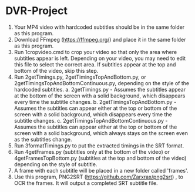 # DVR-Project

1. Your MP4 video with hardcoded subtitles should be in the same folder as this program.
2. Download FFmpeg (https://ffmpeg.org/) and place it in the same folder as this program.
3. Run 1cropvideo.cmd to crop your video so that only the area where subtitles appear is left. Depending on your video, you may need to edit this file to select the correct area. If subtitles appear at the top and bottom of the video, skip this step.
4. Run 2getTimings.py, 2getTimingsTopAndBottom.py, or 2getTimingsTopAndBottomContinuous.py, depending on the style of the hardcoded subtitles.
   a. 2getTimings.py - Assumes the subtitles appear at the bottom of the screen with a solid background, which disappears every time the subtitle changes.
   b. 2getTimingsTopAndBottom.py - Assumes the subtitles can appear either at the top or bottom of the screen with a solid background, which disappears every time the subtitle changes.
   c. 2getTimingsTopAndBottomContinuous.py - Assumes the subtitles can appear either at the top or bottom of the screen with a solid background, which always stays on the screen even as the subtitles change.
5. Run 3formatTimings.py to put the extracted timings in the SRT format.
6. Run 4getFrames.py (subtitles only at the bottom of the video) or 4getFramesTopBottom.py (subtitles at the top and bottom of the video) depending on the style of subtitle.
7. A frame with each subtitle will be placed in a new folder called 'frames'.
8. Use this program, PNG2SRT (https://github.com/Zarxrax/png2srt) , to OCR the frames. It will output a completed SRT subtitle file.
